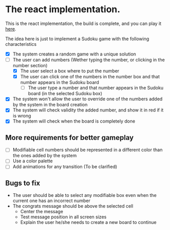 # The react implementation.
This is the react implementation, the build is complete, and you can play it [here](https://dongvt.github.io/sudoku-practice/).

The idea here is just to implement a Sudoku game with the following characteristics
- [x] The system creates a random game with a unique solution
- [ ] The user can add numbers (Wether typing the number, or clicking in the number section)
    - [x] The user select a box where to put the number
    - [x] The user can click one of the numbers in the number box and that number appears in the Sudoku board
        - [ ] The user type a number and that number appears in the Sudoku board (in the selected Sudoku box)
- [x] The system won't allow the user to override one of the numbers added by the system in the board creation
- [x] The system will check validity the added number, and show it in red if it is wrong
- [x] The system will check when the board is completely done 

## More requirements for better gameplay
- [ ] Modifiable cell numbers should be represented in a different color than the ones added by the system
- [ ] Use a color palette
- [ ] Add animations for any transition (To be clarified)

## Bugs to fix
- The user should be able to select any modifiable box even when the current one has an incorrect number
- The congrats message should be above the selected cell
    - Center the message
    - Test message position in all screen sizes
    - Explain the user he/she needs to create a new board to continue

